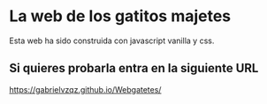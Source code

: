 #  La web de los gatitos majetes

Esta web ha sido construida con javascript vanilla y css.

## Si quieres probarla entra en la siguiente URL
https://gabrielvzqz.github.io/Webgatetes/